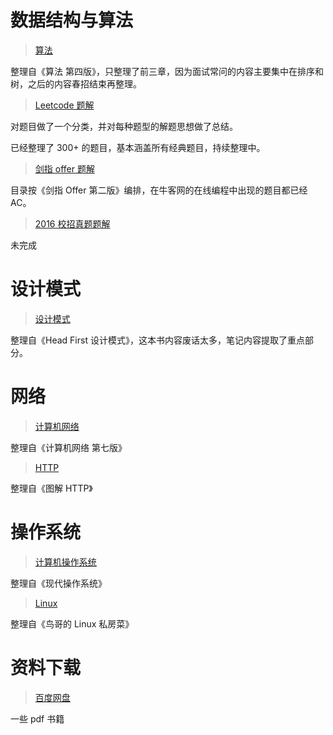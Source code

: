 # 数据结构与算法

> [算法](https://github.com/CyC2018/InnterviewNotes/blob/master/notes/算法.md)

整理自《算法 第四版》，只整理了前三章，因为面试常问的内容主要集中在排序和树，之后的内容春招结束再整理。

> [Leetcode 题解](https://github.com/CyC2018/InnterviewNotes/blob/master/notes/Leetcode%20题解.md)

对题目做了一个分类，并对每种题型的解题思想做了总结。

已经整理了 300+ 的题目，基本涵盖所有经典题目，持续整理中。

> [剑指 offer 题解](https://github.com/CyC2018/InnterviewNotes/blob/master/notes/剑指%20offer%20题解.md)

目录按《剑指 Offer 第二版》编排，在牛客网的在线编程中出现的题目都已经 AC。

> [2016 校招真题题解](https://github.com/CyC2018/InnterviewNotes/blob/master/notes/2016%20校招真题题解.md)

未完成

# 设计模式

> [设计模式](https://github.com/CyC2018/InnterviewNotes/blob/master/notes/设计模式.md)

整理自《Head First 设计模式》，这本书内容废话太多，笔记内容提取了重点部分。

# 网络

> [计算机网络](https://github.com/CyC2018/InnterviewNotes/blob/master/notes/计算机网络.md)

整理自《计算机网络 第七版》

> [HTTP](https://github.com/CyC2018/InnterviewNotes/blob/master/notes/HTTP.md)

整理自《图解 HTTP》

# 操作系统

> [计算机操作系统](https://github.com/CyC2018/InnterviewNotes/blob/master/notes/计算机操作系统.md)

整理自《现代操作系统》

> [Linux](https://github.com/CyC2018/InnterviewNotes/blob/master/notes/Linux.md)

整理自《鸟哥的 Linux 私房菜》

# 资料下载

> [百度网盘](https://pan.baidu.com/s/1o9oD1s2#list/path=%2F)

一些 pdf 书籍

